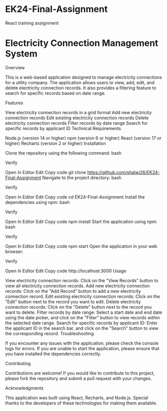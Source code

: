 # EK24-Final-Assignment
React training assignment
# Electricity Connection Management System

Overview

This is a web-based application designed to manage electricity connections for a utility company. The application allows users to view, add, edit, and delete electricity connection records. It also provides a filtering feature to search for specific records based on date range.

Features

View electricity connection records in a grid format
Add new electricity connection records
Edit existing electricity connection records
Delete electricity connection records
Filter records by date range
Search for specific records by applicant ID
Technical Requirements

Node.js (version 14 or higher)
npm (version 6 or higher)
React (version 17 or higher)
Recharts (version 2 or higher)
Installation

Clone the repository using the following command:
bash

Verify

Open In Editor
Edit
Copy code
git clone https://github.com/shalwi26/EK24-Final-Assignment
Navigate to the project directory:
bash

Verify

Open In Editor
Edit
Copy code
cd EK24-Final-Assignment
Install the dependencies using npm:
bash

Verify

Open In Editor
Edit
Copy code
npm install
Start the application using npm:
bash

Verify

Open In Editor
Edit
Copy code
npm start
Open the application in your web browser:

Verify

Open In Editor
Edit
Copy code
http://localhost:3000
Usage

View electricity connection records: Click on the "View Records" button to view all electricity connection records.
Add new electricity connection records: Click on the "Add Record" button to add a new electricity connection record.
Edit existing electricity connection records: Click on the "Edit" button next to the record you want to edit.
Delete electricity connection records: Click on the "Delete" button next to the record you want to delete.
Filter records by date range: Select a start date and end date using the date picker, and click on the "Filter" button to view records within the selected date range.
Search for specific records by applicant ID: Enter the applicant ID in the search bar, and click on the "Search" button to view the corresponding record.
Troubleshooting

If you encounter any issues with the application, please check the console logs for errors.
If you are unable to start the application, please ensure that you have installed the dependencies correctly.


Contributing

Contributions are welcome! If you would like to contribute to this project, please fork the repository and submit a pull request with your changes.

Acknowledgments

This application was built using React, Recharts, and Node.js. Special thanks to the developers of these technologies for making them available.
